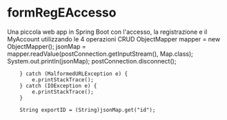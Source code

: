 # formRegEAccesso
Una piccola web app in Spring Boot con l'accesso, la registrazione e il MyAccount utilizzando le 4 operazioni CRUD
            ObjectMapper mapper = new ObjectMapper();
            jsonMap = mapper.readValue(postConnection.getInputStream(), Map.class);
            System.out.println(jsonMap);
            postConnection.disconnect();

        } catch (MalformedURLException e) {
            e.printStackTrace();
        } catch (IOException e) {
            e.printStackTrace();
        }

        String exportID = (String)jsonMap.get("id");

